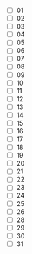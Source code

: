 * [ ] 01
* [ ] 02
* [ ] 03
* [ ] 04
* [ ] 05
* [ ] 06
* [ ] 07
* [ ] 08
* [ ] 09
* [ ] 10
* [ ] 11
* [ ] 12
* [ ] 13
* [ ] 14
* [ ] 15
* [ ] 16
* [ ] 17
* [ ] 18
* [ ] 19
* [ ] 20
* [ ] 21
* [ ] 22
* [ ] 23
* [ ] 24
* [ ] 25
* [ ] 26
* [ ] 28
* [ ] 29
* [ ] 30
* [ ] 31